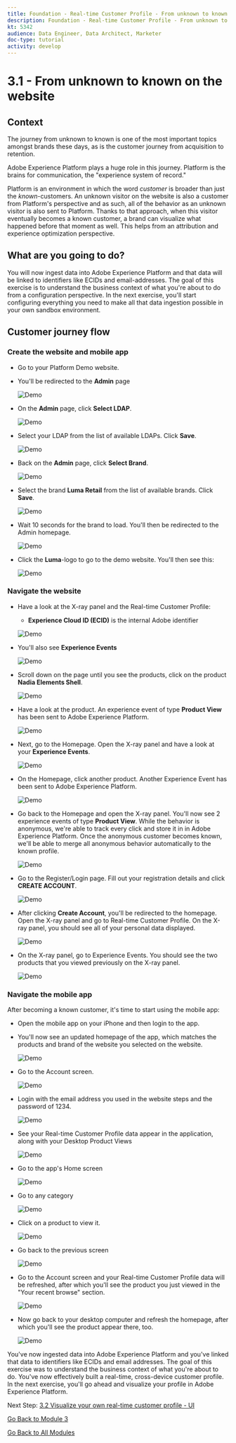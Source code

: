 ```yaml
---
title: Foundation - Real-time Customer Profile - From unknown to known on the website
description: Foundation - Real-time Customer Profile - From unknown to known on the website
kt: 5342
audience: Data Engineer, Data Architect, Marketer
doc-type: tutorial
activity: develop
---
```


# 3.1 - From unknown to known on the website

## **Context**

The journey from unknown to known is one of the most important topics amongst brands these days, as is the customer journey from acquisition to retention. 

Adobe Experience Platform plays a huge role in this journey. Platform is the brains for communication, the "experience system of record."

Platform is an environment in which the word *customer* is broader than just the *known*-customers. An unknown visitor on the website is also a customer from Platform's perspective and as such, all of the behavior as an unknown visitor is also sent to Platform. Thanks to that approach, when this visitor eventually becomes a known customer, a brand can visualize what happened before that moment as well. This helps from an attribution and experience optimization perspective.

## **What are you going to do?**

You will now ingest data into Adobe Experience Platform and that data will be linked to identifiers like ECIDs and email-addresses. The goal of this exercise is to understand the business context of what you're about to do from a configuration perspective. In the next exercise, you'll start configuring everything you need to make all that data ingestion possible in your own sandbox environment.

## **Customer journey flow**

### Create the website and mobile app

* Go to your Platform Demo website.

* You'll be redirected to the **Admin** page

  ![Demo](../module2/images/1.png)
  
* On the **Admin** page, click **Select LDAP**.
  
   ![Demo](../module2/images/1a.png)
  
* Select your LDAP from the list of available LDAPs. Click **Save**.
  
  ![Demo](../module2/images/1b.png)
  
* Back on the **Admin** page, click **Select Brand**.
  
  ![Demo](../module2/images/2.png)
  
* Select the brand **Luma Retail** from the list of available brands. Click **Save**.
  
  ![Demo](../module2/images/3.png)
  
* Wait 10 seconds for the brand to load. You'll then be redirected to the Admin homepage.
  
  ![Demo](../module2/images/4.png)
  
* Click the **Luma**-logo to go to the demo website. You'll then see this:
  
  ![Demo](../module2/images/lb_home.png)
  
### Navigate the website

* Have a look at the X-ray panel and the Real-time Customer Profile:
  * **Experience Cloud ID (ECID)** is the internal Adobe identifier
      
  ![Demo](../module2/images/lb_home_xup.png)

* You'll also see **Experience Events**

  ![Demo](../module2/images/lb_home_xee.png)
  
* Scroll down on the page until you see the products, click on the product **Nadia Elements Shell**.
  
  ![Demo](../module2/images/lb_homep.png)
  
* Have a look at the product. An experience event of type **Product View** has been sent to Adobe Experience Platform. 
  
  ![Demo](../module2/images/lb_els_dtl.png)
  
* Next, go to the Homepage. Open the X-ray panel and have a look at your **Experience Events**.
  
  ![Demo](../module2/images/lb_home1.png)
  
* On the Homepage, click another product. Another Experience Event has been sent to Adobe Experience Platform. 
  
  ![Demo](../module2/images/lb_babars.png)
  
* Go back to the Homepage and open the X-ray panel. You'll now see 2 experience events of type **Product View**. While the behavior is anonymous, we're able to track every click and store it in in Adobe Experience Platform. Once the anonymous customer becomes known, we'll be able to merge all anonymous behavior automatically to the known profile.
  
  ![Demo](../module2/images/lb_home2.png)

* Go to the Register/Login page. Fill out your registration details and click **CREATE ACCOUNT**.
  
  ![Demo](../module2/images/lb_register_dtl.png) 
  
* After clicking **Create Account**, you'll be redirected to the homepage. Open the X-ray panel and go to Real-time Customer Profile. On the X-ray panel, you should see all of your personal data displayed.
  
  ![Demo](../module2/images/lb_x_loggedin.png)

* On the X-ray panel, go to Experience Events. You should see the two products that you viewed previously on the X-ray panel.

  ![Demo](../module2/images/lb_home_xee_dtl.png)

### Navigate the mobile app

After becoming a known customer, it's time to start using the mobile app:

* Open the mobile app on your iPhone and then login to the app. 

* You'll now see an updated homepage of the app, which matches the products and brand of the website you selected on the website.
  
  ![Demo](../module2/images/app_hp.png)

* Go to the Account screen.
  
  ![Demo](../module2/images/app_acc.png)

* Login with the email address you used in the website steps and the password of 1234.
  
  ![Demo](../module2/images/app_acc_login.png)

* See your Real-time Customer Profile data appear in the application, along with your Desktop Product Views

  ![Demo](../module2/images/app_up.png)

* Go to the app's Home screen
  
  ![Demo](../module2/images/app_hp.png)

* Go to any category
  
  ![Demo](../module2/images/app_men_cat.png)

* Click on a product to view it.
  
  ![Demo](../module2/images/app_carst.png)

* Go back to the previous screen
  
  ![Demo](../module2/images/app_men_cat.png)

* Go to the Account screen and your Real-time Customer Profile data will be refreshed, after which you'll see the product you just viewed in the "Your recent browse" section.
  
  ![Demo](../module2/images/app_after_carst.png)

* Now go back to your desktop computer and refresh the homepage, after which you'll see the product appear there, too.
  
  ![Demo](../module2/images/lb_x_aftermobile.png)
  
You've now ingested data into Adobe Experience Platform and you've linked that data to identifiers like ECIDs and email addresses. The goal of this exercise was to understand the business context of what you're about to do. You've now effectively built a real-time, cross-device customer profile. In the next exercise, you'll go ahead and visualize your profile in Adobe Experience Platform.

Next Step: [3.2 Visualize your own real-time customer profile - UI](./ex2.md)

[Go Back to Module 3](./real-time-customer-profile.md)

[Go Back to All Modules](../../overview.md)
